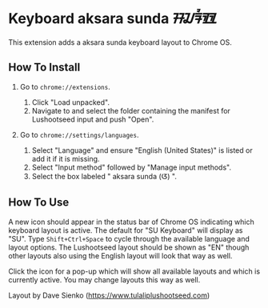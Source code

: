 # Keyboard aksara sunda ᮞᮎᮛᮤᮾ

This extension adds a  aksara sunda  keyboard layout to Chrome OS.

## How To Install

1. Go to `chrome://extensions`.
   1. Click "Load unpacked".
   2. Navigate to and select the folder containing the manifest for Lushootseed
      input and push "Open".

2. Go to `chrome://settings/languages`.
   1. Select "Language" and ensure "English (United States)" is listed or add
      it if it is missing.
   2. Select "Input method" followed by "Manage input methods".
   3. Select the box labeled " aksara sunda (ᮃ) ".


## How To Use

A new icon should appear in the status bar of Chrome OS indicating which
keyboard layout is active. The default for "SU Keyboard" will display as "SU".
Type `Shift+Ctrl+Space` to cycle through the available language and layout
options. The Lushootseed layout should be shown as "EN" though other layouts
also using the English layout will look that way as well.

Click the icon for a pop-up which will show all available layouts and which
is currently active. You may change layouts this way as well.

Layout by Dave Sienko (https://www.tulaliplushootseed.com)

